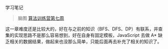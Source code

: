 学习笔记

> 脑图 [算法训练营第七周](https://www.processon.com/mindmap/5f181c98e401fd181ad221fc)

这一章难度还是比较大的，好在与之前的知识（BFS、DFS、DP）有联系，并查集的实现思路不是那么容易想到，好在自身有固定模板，JavaScript 去做 A* 缺乏相关的数据结果，做起来也没那么简单，只能后面再去补充了相关的知识了。
